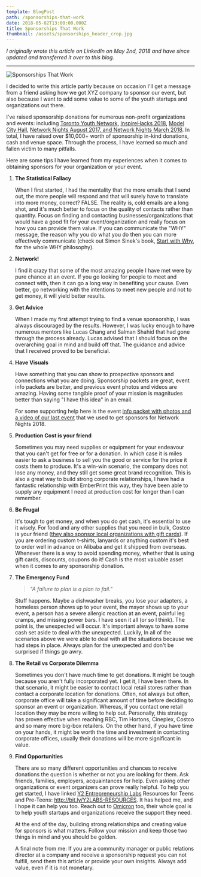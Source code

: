 ```yaml
---
template: BlogPost
path: /sponsorships-that-work
date: 2018-05-02T13:00:00.000Z
title: Sponsorships That Work
thumbnail: /assets/sponsorships_header_crop.jpg
---
```

*I originally wrote this article on LinkedIn on May 2nd, 2018 and have since updated and transferred it over to this blog.*

<hr>

![Sponsorships That Work](/assets/sponsorships_header_jpg.jpg "Sponsorships That Work")

I decided to write this article partly because on occasion I'll get a message from a friend asking how we got XYZ company to sponsor our event, but also because I want to add some value to some of the youth startups and organizations out there.

I've raised sponsorship donations for numerous non-profit organizations and events: including [Toronto Youth Network](https://www.torontoyouthnetwork.com/), [InspireHacks 2018](https://www.facebook.com/events/1685228991773011/), [Model City Hall](https://modelcityhall.org/), [Network Nights August 2017, and Network Nights March 2018](https://www.facebook.com/networknights.ca/). In total, I have raised over $10,000+ worth of sponsorship in-kind donations, cash and venue space. Through the process, I have learned so much and fallen victim to many pitfalls.

Here are some tips I have learned from my experiences when it comes to obtaining sponsors for your organization or your event.

1. **The Statistical Fallacy**

   When I first started, I had the mentality that the more emails that I send out, the more people will respond and that will surely have to translate into more money, correct? FALSE. The reality is, cold emails are a long shot, and it's much better to focus on the quality of contacts rather than quantity. Focus on finding and contacting businesses/organizations that would have a good fit for your event/organization and really focus on how you can provide them value. If you can communicate the "WHY" message, the reason why you do what you do then you can more effectively communicate (check out Simon Sinek's book, [Start with Why](https://simonsinek.com/product/start-with-why/), for the whole WHY philosophy).
2. **Network!**

   I find it crazy that some of the most amazing people I have met were by pure chance at an event. If you go looking for people to meet and connect with, then it can go a long way in benefiting your cause. Even better, go networking with the intentions to meet new people and not to get money, it will yield better results.
3. **Get Advice**

   When I made my first attempt trying to find a venue sponsorship, I was always discouraged by the results. However, I was lucky enough to have numerous mentors like Lucas Chang and Salman Shahid that had gone through the process already. Lucas advised that I should focus on the overarching goal in mind and build off that. The guidance and advice that I received proved to be beneficial.
4. **Have Visuals**

   Have something that you can show to prospective sponsors and connections what you are doing. Sponsorship packets are great, event info packets are better, and previous event photos and videos are amazing. Having some tangible proof of your mission is magnitudes better than saying "I have this idea" in an email.

   For some supporting help here is the event [info packet with photos and a video of our last event](https://drive.google.com/file/d/1wtkBdheIHteMovD2SRPQhL1yUszhD0BF/view?usp=sharing&usp=embed_facebook) that we used to get sponsors for Network Nights 2018. 
5. **Production Cost is your friend**

   Sometimes you may need supplies or equipment for your endeavour that you can't get for free or for a donation. In which case it is miles easier to ask a business to sell you the good or service for the price it costs them to produce. It's a win-win scenario, the company does not lose any money, and they still get some great brand recognition. This is also a great way to build strong corporate relationships, I have had a fantastic relationship with EmberPrint this way, they have been able to supply any equipment I need at production cost for longer than I can remember.
6. **Be Frugal**

   It's tough to get money, and when you do get cash, it's essential to use it wisely. For food and any other supplies that you need in bulk, Costco is your friend ([they also sponsor local organizations with gift cards](https://m.costco.ca/wcsstore/CostcoCABCCatalogAssetStore/feature-pages/CN-Donation-Request-Form.pdf)). If you are ordering custom t-shirts, lanyards or anything custom it's best to order well in advance on Alibaba and get it shipped from overseas. Whenever there is a way to avoid spending money, whether that is using gift cards, discounts, coupons do it! Cash is the most valuable asset when it comes to any sponsorship donation.  
7. **The Emergency Fund**

   > *"A failure to plan is a plan to fail."*

   Stuff happens. Maybe a dishwasher breaks, you lose your adapters, a homeless person shows up to your event, the mayor shows up to your event, a person has a severe allergic reaction at an event, painful leg cramps, and missing power bars. I have seen it all (or so I think). The point is, the unexpected will occur. It's important always to have some cash set aside to deal with the unexpected. Luckily, In all of the scenarios above we were able to deal with all the situations because we had steps in place. Always plan for the unexpected and don't be surprised if things go awry.
8. **The Retail vs Corporate Dilemma**

   Sometimes you don't have much time to get donations. It might be tough because you aren't fully incorporated yet. I get it, I have been there. In that scenario, it might be easier to contact local retail stores rather than contact a corporate location for donations. Often, not always but often, corporate office will take a significant amount of time before deciding to sponsor an event or organization. Whereas, if you contact one retail location they may be more willing to help out. Personally, this strategy has proven effective when reaching RBC, Tim Hortons, Cineplex, Costco and so many more big-box retailers. On the other hand, if you have time on your hands, it might be worth the time and investment in contacting corporate offices, usually their donations will be more significant in value.
9. **Find Opportunities**

   There are so many different opportunities and chances to receive donations the question is whether or not you are looking for them. Ask friends, families, employers, acquaintances for help. Even asking other organizations or event organizers can prove really helpful. To help you get started, I have linked [Y2 Entrepreneurship Labs](http://y2labs.co/) Resources for Teens and Pre-Teens: <http://bit.ly/Y2LABS-RESOURCES>. It has helped me, and I hope it can help you too. Reach out to [Omicron](http://omcn.tech) too, their whole goal is to help youth startups and organizations receive the support they need.

   At the end of the day, building strong relationships and creating value for sponsors is what matters. Follow your mission and keep those two things in mind and you should be golden.

   A final note from me: If you are a community manager or public relations director at a company and receive a sponsorship request you can not fulfill, send them this article or provide your own insights. Always add value, even if it is not monetary.
